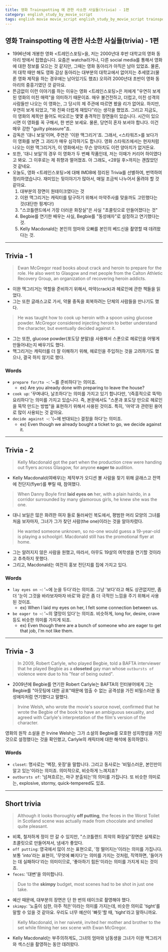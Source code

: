 ```yaml
---
title: 영화 Trainspotting 에 관한 사소한 사실들(trivia) - 1편
category: english_study_by_movie_script
tags: english movie movie_script english_study_by_movie_script trainspotting
---
```


## 영화 Trainspotting 에 관한 사소한 사실들(trivia) - 1편

- 1996년에 개봉한 영화 <트레인스포팅>을, 저는 2000년대 후반 대학교의 영화 동아리 방에서 접했습니다. 요즘은 watcha라거나, 다른 social media를 통해서 영화에 대한 정보를 모으는 것 같지만, 그때는 영화 동아리가 아직은 남아 있었죠. 물론, 저 대학 때만 해도 영화 감상 동아리는 대부분의 대학교에서 없어지는 추세였고(물론 영화 제작을 하는 경우에는 남아있기도 했죠) 오히려 2000년대 초반이 영화 동아리의 중흥기였던 것 같아요. 
- 뜬금없이 이런 이야기를 하는 이유는 영화 <트레인스포팅>은 저에게 "우연히 보게 된 영화의 미친 매력"을 의미하기 때문이죠. 매우 불건전하고, 더럽고, 미친 성격의 사람들만 나오는 이 영화는, 그 당시의 제 주관에 따르면 봤을 리가 없어요. 하지만, 우연히 보게 되었고, "와 진짜 더럽게 재밌다"라는 생각을 했었죠. 그리고 지금도, 이 영화의 제목만 들어도 떠오르는 몇몇 충격적인 장면들이 있습니다. 시간이 있으시면 이 영화를 꼭 구해서, 한 번은 보세요. 물론, 당연히 혼자 보셔야 합니다. 이건 매우 강한 "guilty pleasure"죠.
- 감독은 '대니 보일'이며, 주연은 '이완 맥그리거'죠. 그래서, <스타워즈>를 보다가 이 영화를 보면 그 괴리가 매우 심각하기도 합니다. 영화 스타워즈에서는 현자처럼 나오는 이완 맥그리거가, 이 영화에서는 무슨 양아치도 이런 양아치가 없거든요.
- 또한, '대니 보일'의 경우 이 영화가 두 번째 작품인데, 저는 이때가 커리어 하이였다고 봐요. 그 이후로는 제 취향과 멀어졌죠. 아 그래도, <28일 후>까지는 괜찮았던 것 같네요. 
- 오늘도, 영화 <트레인스포팅>에 대해 IMDB에 정리된 Trivia를 선별하여, 번역하여 정리하였습니다. 재미있는 뒷이야기가 많아서, 매일 조금씩 나누어서 올려야 할 것 같아요.
  1) 대부분의 장면이 원테이크였다는 것
  2) 이완 맥그리거는 캐릭터를 탐구하기 위해서 마약주사를 맞을까도 고민했다는 것(대단한 핑계다!)
  3) "스코틀랜드에서 가장 더러운 화장실"은 사실 "초콜릿으로 만들어졌다는 것"
  4) Begbie를 연기한 배우는 사실, Begbie를 "동성애자"로 설정하고 연기했다는 것. 
  5) Kelly Macdonald는 본인의 엄마와 오빠를 본인의 베드신을 촬영할 때 데려왔다는 것.

---

## Trivia - 1

> Ewan McGregor read books about crack and heroin to prepare for the role. He also went to Glasgow and met people from the Calton Athletic Recovery Group, an organization of recovering heroin addicts. 

- 이완 맥그리거는 역할을 준비하기 위해서, 마약(crack)과 헤로인에 관한 책들을 읽었다. 
- 그는 또한 글래스고로 가서, 약물 중독을 회복하려는 단체의 사람들을 만나기도 했다.

> He was taught how to cook up heroin with a spoon using glucose powder. McGregor considered injecting heroin to better understand the character, but eventually decided against it.

- 그는 또한, glucose powder(포도당 분말)을 사용해서 스푼으로 헤로인을 어떻게 만들어내는지 배우기도 했다. 
- 맥그리거는 캐릭터를 더 잘 이해하기 위해, 헤로인을 주입하는 것을 고려하기도 했으나, 결국 하지 않기로 했다.

### Words

- `prepare for/to ~`: '~를 준비하다'는 의미죠. 
  - ex) Are you already done with preparing to leave the house?
- `cook up`: '꾸며내다, 날조하다'는 의미를 가지고 있기 합니다만, '(즉흥적으로 뚝딱) 요리하다'는 의미를 가지고 있습니다. 즉, 본문에서도 "스푼과 포도당 만으로 헤로인을 뚝딱 만드는 방법"을 표현하기 위해서 사용된 것이죠. 특히, '마약'과 관련된 용어로 많이 사용되는 것 같아요.
- `decide against ~`: '(~에 반대되는) 결정을 하다'는 의미죠. 
  - ex) Even though we already bought a ticket to go, we decide against it. 

---

## Trivia - 2

> Kelly Macdonald got the part when the production crew were handing out flyers across Glasgow, for anyone **eager to** audition. 

- Kelly Macdonald(여배우)는 제작부가 오디션 볼 사람을 찾기 위해 글래스고 전역에 전단지(flyer)를 뿌릴 때, 참여했다.

> When Danny Boyle first **laid eyes on** her, with a plain hairdo, in a corridor surrounded by many glamorous girls, he knew she was the one. 

- 대니 보일은 많은 화려한 여자 들로 둘러싸인 복도에서, 평범한 머리 모양의 그녀를 처음 보자마자, 그녀가 그가 찾던 사람(the one)이라는 것을 알아차렸다.

> He wanted someone unknown, so no-one would guess a 19-year-old is playing a schoolgirl. Macdonald still has the promotional flyer at home.

- 그는 알려지지 않은 사람을 원했고, 따라서, 아무도 19살의 여학생을 연기할 것이라고 추측하지 못했다.
- 그리고, Macdonald는 여전히 홍보 전단지를 집에 가지고 있다.

### Words

- `lay eyes on ~`: '~에 눈을 두다'라는 의미죠. 그냥 '보다'라고 해도 상관없지만, 좀 더 '눈이 그것을 바라보자마자 바로'와 같은 좀 더 극적인 느낌을 주기 위해서 사용된 것이죠. 
  - ex) When I laid my eyes on her, I felt some connection between us.
- `be eager to ~`: '~의 열망이 있다'는 의미죠. 비슷하게, long for, desire, crave 등도 비슷한 의미를 가지게 되죠.
  - ex) Even though there are a bunch of someone who are eager to get that job, I'm not like them.

---

## Trivia - 3

> In 2009, Robert Carlyle, who played Begbie, told a BAFTA interviewer that he played Begbie as a **closeted** gay man whose `outbursts of` violence were due to his "fear of being outed". 

- 2009년에 Begbie를 연기한 Robert Carlyle는 BAFTA의 인터뷰어에게 그는 Begbie를 "아웃팅에 대한 공포"때문에 멈출 수 없는 공격성을 가진 비밀스러운 동성애자처럼 연기했다고 말했다. 

> Irvine Welsh, who wrote the movie's source novel, confirmed that he wrote the Begbie of the book to have an ambiguous sexuality, and agreed with Carlyle's interpretation of the film's version of the character.

영화의 원작 소설을 쓴 Irvine Welsh는 그가 소설의 Begbie를 모호한 성지향성을 가진 것으로 설정했다는 것을 확인했고, Carlyle의 캐릭터에 대한 해석에 동의하였다. 

### Words

- `closet`: 명사로는 '벽장, 옷장'을 말합니다. 그리고 동사로는 '비밀스러운, 본인만이 알고 있는'이라는 의미죠. 의미적으로, 비슷하게 느껴지죠? 
- `outbursts of`: '넘쳐흐르는, 마구 분출되는'의 의미를 가집니다. 또 비슷한 의미로는, explosive, stormy, quick-tempered도 있죠.

---

## Short trivia

> Although it looks thoroughly **off putting**, the feces in the Worst Toilet in Scotland scene was actually made from chocolate and smelled quite pleasant.

- 비록, 철저하게 정이 안 갈 수 있지만, "스코틀랜드 최악의 화장실"장면은 실제로는 초콜릿으로 만들어져서, 냄새가 좋았다.
- `off putting`: 영국에서 많이 쓰는 표현으로, '정 떨어지는'이라는 의미를 가집니다. 보통 'into'라는 표현이, '무엇에 빠지다'는 의미를 가지는 것처럼, 직역하면, '들어가는 데 실패하다'라는 의미이므로, '좋아하기 힘든'이라는 의미를 가지게 되는 것이죠.
- `feces`: '대변'을 의미합니다.

> Due to the **skimpy** budget, most scenes had to be shot in just one take.

- 예산 때문에, 대부분의 장면은 단 한 번의 테이크로 촬영해야 했다.
- `skimpy`: '노출이 심한, 아주 적은'이라는 의미를 가지는데, 비슷한 의미로 'tight'를 말할 수 있을 것 같아요. 우리도 너무 예산이 '빠듯'할 때, 'tight'라고 말하니까요. 

> Kelly Macdonald, in her naiveté, invited her mother and brother to the set while filming her sex scene with Ewan McGregor.

- Kelly Macdonald는 부주의하게도, 그녀의 엄마와 남동생을 그녀가 이완 맥그리거와 섹스신을 촬영하는 동안 데려왔다.
